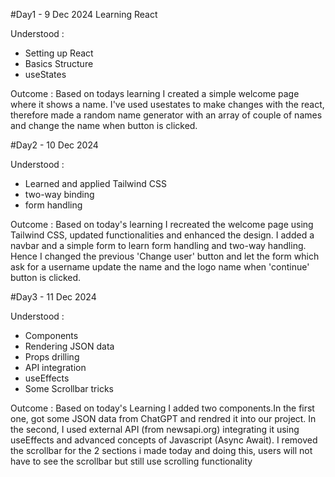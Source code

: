 #Day1 - 9 Dec 2024
Learning React

Understood :
  - Setting up React
  - Basics Structure
  - useStates

Outcome :
Based on todays learning I created a simple welcome page where it shows a name. I've used usestates to make changes with the react, therefore made a random name generator with an array of couple of names and change the name when button is clicked.

#Day2 - 10 Dec 2024

Understood :
  - Learned and applied Tailwind CSS
  - two-way binding
  - form handling

Outcome : 
Based on today's learning I recreated the welcome page using Tailwind CSS, updated functionalities and enhanced the design. I added a navbar and a simple form to learn form handling and two-way handling. Hence I changed the previous 'Change user' button and let the form which ask for a username update the name and the logo name when 'continue' button is clicked. 


#Day3 - 11 Dec 2024 

Understood :
  - Components
  - Rendering JSON data
  - Props drilling
  - API integration
  - useEffects
  - Some Scrollbar tricks

Outcome : 
Based on today's Learning I added two components.In the first one, got some JSON data from ChatGPT and rendred it into our project. In the second, I used external API (from newsapi.org) integrating it using useEffects and advanced concepts of Javascript (Async Await). I removed the scrollbar for the 2 sections i made today and doing this, users will not have to see the scrollbar but still use scrolling functionality
